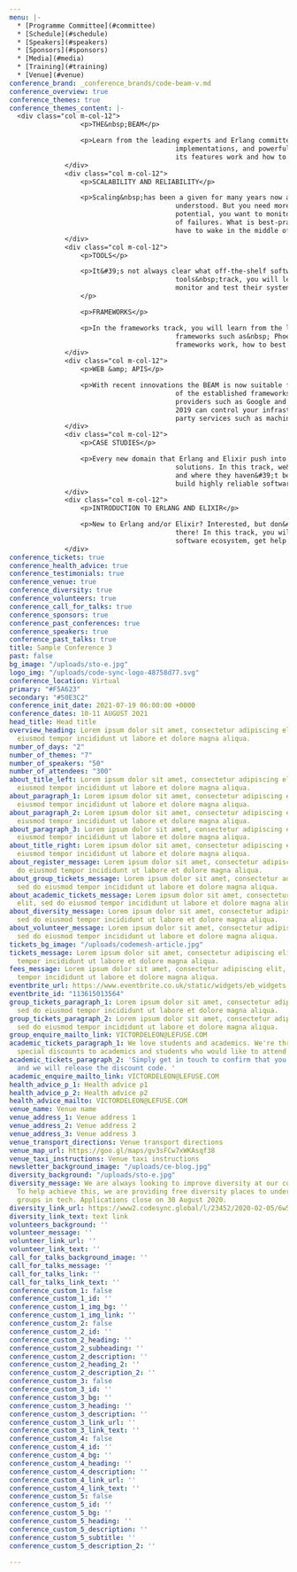 ```yaml
---
menu: |-
  * [Programme Committee](#committee)
  * [Schedule](#schedule)
  * [Speakers](#speakers)
  * [Sponsors](#sponsors)
  * [Media](#media)
  * [Training](#training)
  * [Venue](#venue)
conference_brand: _conference_brands/code-beam-v.md
conference_overview: true
conference_themes: true
conference_themes_content: |-
  <div class="col m-col-12">
                  <p>THE&nbsp;BEAM</p>

                  <p>Learn from the leading experts and Erlang committers about new language constructs, VM
                                          implementations, and powerful libraries which form the Erlang eco-system. You will learn how many of
                                          its features work and how to best use them to write fast and efficient code.</p>
              </div>
              <div class="col m-col-12">
                  <p>SCALABILITY AND RELIABILITY</p>

                  <p>Scaling&nbsp;has been a given for many years now and the BEAM supervision concepts are well
                                          understood. But you need more, much more. You want to build distributed clusters of massive
                                          potential, you want to monitor your systems and automatically provision replacement hardware in case
                                          of failures. What is best-practice? What are the big players doing? How do you ensure you don&#39;t
                                          have to wake in the middle of the night?</p>
              </div>
              <div class="col m-col-12">
                  <p>TOOLS</p>

                  <p>It&#39;s not always clear what off-the-shelf software is useful in production-quality systems. In the
                                          tools&nbsp;track, you will learn what existing production systems&#39; maintainers are using to
                                          monitor and test their systems via war stories and experience reports of novice and expert users.
                  </p>

                  <p>FRAMEWORKS</p>

                  <p>In the frameworks track, you will learn from the leading experts and committers about new and leading
                                          frameworks such as&nbsp; Phoenix, MongooseIM, Nerves and RabbitMQ. You will find out how these
                                          frameworks work, how to best use them and where not to use them.</p>
              </div>
              <div class="col m-col-12">
                  <p>WEB &amp; APIS</p>

                  <p>With recent innovations the BEAM is now suitable for rapid web application development and gives any
                                          of the established frameworks a run for their money. Much work has been done to integrate with cloud
                                          providers such as Google and Amazon, and containerisation such as Docker and Kubernetes. The BEAM of
                                          2019 can control your infrastructure, write Google documents, and is ideal for integrating with 3rd
                                          party services such as machine learning, and payment providers.</p>
              </div>
              <div class="col m-col-12">
                  <p>CASE STUDIES</p>

                  <p>Every new domain that Erlang and Elixir push into brings a new class of problems and a new class of
                                          solutions. In this track, we&#39;ll learn from other&#39;s experience, where things have been peachy
                                          and where they haven&#39;t been so much. We&#39;ll all walk away with a more clear idea of how to
                                          build highly reliable software.</p>
              </div>
              <div class="col m-col-12">
                  <p>INTRODUCTION TO ERLANG AND ELIXIR</p>

                  <p>New to Erlang and/or Elixir? Interested, but don&#39;t know quite where to dig in? We&#39;ve all been
                                          there! In this track, you will learn from other&#39;s experience, get a sense of the lay of the
                                          software ecosystem, get help from the community and contribute back for everyone&#39;s benefit.</p>
              </div>
conference_tickets: true
conference_health_advice: true
conference_testimonials: true
conference_venue: true
conference_diversity: true
conference_volunteers: true
conference_call_for_talks: true
conference_sponsors: true
conference_past_conferences: true
conference_speakers: true
conference_past_talks: true
title: Sample Conference 3
past: false
bg_image: "/uploads/sto-e.jpg"
logo_img: "/uploads/code-sync-logo-48758d77.svg"
conference_location: Virtual
primary: "#F5A623"
secondary: "#50E3C2"
conference_init_date: 2021-07-19 06:00:00 +0000
conference_dates: 10-11 AUGUST 2021
head_title: Head title
overview_heading: Lorem ipsum dolor sit amet, consectetur adipiscing elit, sed do
  eiusmod tempor incididunt ut labore et dolore magna aliqua.
number_of_days: "2"
number_of_themes: "7"
number_of_speakers: "50"
number_of_attendees: "300"
about_title_left: Lorem ipsum dolor sit amet, consectetur adipiscing elit, sed do
  eiusmod tempor incididunt ut labore et dolore magna aliqua.
about_paragraph_1: Lorem ipsum dolor sit amet, consectetur adipiscing elit, sed do
  eiusmod tempor incididunt ut labore et dolore magna aliqua.
about_paragraph_2: Lorem ipsum dolor sit amet, consectetur adipiscing elit, sed do
  eiusmod tempor incididunt ut labore et dolore magna aliqua.
about_paragraph_3: Lorem ipsum dolor sit amet, consectetur adipiscing elit, sed do
  eiusmod tempor incididunt ut labore et dolore magna aliqua.
about_title_right: Lorem ipsum dolor sit amet, consectetur adipiscing elit, sed do
  eiusmod tempor incididunt ut labore et dolore magna aliqua.
about_register_message: Lorem ipsum dolor sit amet, consectetur adipiscing elit, sed
  do eiusmod tempor incididunt ut labore et dolore magna aliqua.
about_group_tickets_message: Lorem ipsum dolor sit amet, consectetur adipiscing elit,
  sed do eiusmod tempor incididunt ut labore et dolore magna aliqua.
about_academic_tickets_message: Lorem ipsum dolor sit amet, consectetur adipiscing
  elit, sed do eiusmod tempor incididunt ut labore et dolore magna aliqua.
about_diversity_message: Lorem ipsum dolor sit amet, consectetur adipiscing elit,
  sed do eiusmod tempor incididunt ut labore et dolore magna aliqua.
about_volunteer_message: Lorem ipsum dolor sit amet, consectetur adipiscing elit,
  sed do eiusmod tempor incididunt ut labore et dolore magna aliqua.
tickets_bg_image: "/uploads/codemesh-article.jpg"
tickets_message: Lorem ipsum dolor sit amet, consectetur adipiscing elit, sed do eiusmod
  tempor incididunt ut labore et dolore magna aliqua.
fees_message: Lorem ipsum dolor sit amet, consectetur adipiscing elit, sed do eiusmod
  tempor incididunt ut labore et dolore magna aliqua.
eventbrite_url: https://www.eventbrite.co.uk/static/widgets/eb_widgets.js
eventbrite_id: "113615013564"
group_tickets_paragraph_1: Lorem ipsum dolor sit amet, consectetur adipiscing elit,
  sed do eiusmod tempor incididunt ut labore et dolore magna aliqua.
group_tickets_paragraph_2: Lorem ipsum dolor sit amet, consectetur adipiscing elit,
  sed do eiusmod tempor incididunt ut labore et dolore magna aliqua.
group_enquire_mailto_link: VICTORDELEON@LEFUSE.COM
academic_tickets_paragraph_1: We love students and academics. We're thrilled to offer
  special discounts to academics and students who would like to attend Code BEAM V.
academic_tickets_paragraph_2: 'Simply get in touch to confirm that you''re a student/academic
  and we will release the discount code. '
academic_enquire_mailto_link: VICTORDELEON@LEFUSE.COM
health_advice_p_1: Health advice p1
health_advice_p_2: Health advice p2
health_advice_mailto: VICTORDELEON@LEFUSE.COM
venue_name: Venue name
venue_address_1: Venue address 1
venue_address_2: Venue address 2
venue_address_3: Venue address 3
venue_transport_directions: Venue transport directions
venue_map_url: https://goo.gl/maps/gv3sFCw7xWKAsqf38
venue_taxi_instructions: Venue taxi instructions
newsletter_background_image: "/uploads/ce-blog.jpg"
diversity_background: "/uploads/sto-e.jpg"
diversity_message: We are always looking to improve diversity at our conferences.
  To help achieve this, we are providing free diversity places to under-represented
  groups in tech. Applications close on 30 August 2020.
diversity_link_url: https://www2.codesync.global/l/23452/2020-02-05/6w586v
diversity_link_text: text link
volunteers_background: ''
volunteer_message: ''
volunteer_link_url: ''
volunteer_link_text: ''
call_for_talks_background_image: ''
call_for_talks_message: ''
call_for_talks_link: ''
call_for_talks_link_text: ''
conference_custom_1: false
conference_custom_1_id: ''
conference_custom_1_img_bg: ''
conference_custom_1_img_link: ''
conference_custom_2: false
conference_custom_2_id: ''
conference_custom_2_heading: ''
conference_custom_2_subheading: ''
conference_custom_2_description: ''
conference_custom_2_heading_2: ''
conference_custom_2_description_2: ''
conference_custom_3: false
conference_custom_3_id: ''
conference_custom_3_bg: ''
conference_custom_3_heading: ''
conference_custom_3_description: ''
conference_custom_3_link_url: ''
conference_custom_3_link_text: ''
conference_custom_4: false
conference_custom_4_id: ''
conference_custom_4_bg: ''
conference_custom_4_heading: ''
conference_custom_4_description: ''
conference_custom_4_link_url: ''
conference_custom_4_link_text: ''
conference_custom_5: false
conference_custom_5_id: ''
conference_custom_5_bg: ''
conference_custom_5_heading: ''
conference_custom_5_description: ''
conference_custom_5_subtitle: ''
conference_custom_5_description_2: ''

---
```

